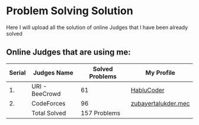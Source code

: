 # Problem Solving Solution

Here I will upload all the solution of online Judges that I have been already solved

## Online Judges that are using me:

| Serial | Judges Name    | Solved Problems | My Profile                                                                |
| ------ | -------------- | --------------- | ------------------------------------------------------------------------- |
| 1.     | URI - BeeCrowd | 61              | [HabluCoder](https://judge.beecrowd.com/en/profile/847805)                |
| 2.     | CodeForces     | 96              | [zubayertalukder.mec](https://codeforces.com/profile/zubayertalukder.mec) |
|        | Total Solved   | 157 Problems    |
